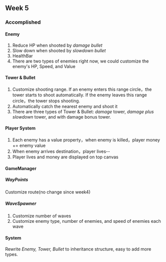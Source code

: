 ## Week 5

### Accomplished 
#### Enemy
1. Reduce HP when shooted by *damage bullet*
2. Slow down when shooted by *slowdown bullet*
3. HealthBar
4. There are two types of enemies right now, we could customize the enemy's HP, Speed, and Value

#### Tower & Bullet
1. Customize shooting range. If an enemy enters this range circle，the tower starts to shoot automatically. If the enemy leaves this range circle，the tower stops shooting.
2. Automatically catch the nearest enemy and shoot it
3. There are three types of Tower & Bullet: *damage* tower, *damage plus slowdown* tower, and with damage bonus tower.

#### Player System
1. Each enemy has a value property，when enemy is killed，player money += enemy value
2. When enemy arrives destination，player lives--
3. Player lives and money are displayed on top canvas

#### GameManager
##### WayPoints
Customize route(no change since week4)

##### WaveSpawner
1. Customize number of waves
2. Customize enemy type, number of enemies, and speed of enemies each wave

#### System
Rewrite *Enemy, Tower, Bullet* to inheritance structure, easy to add more types.

